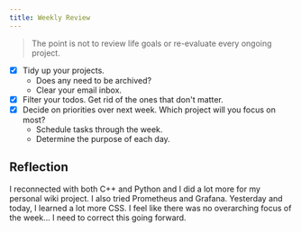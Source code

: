 ```yaml
---
title: Weekly Review
---
```


> The point is not to review life goals or re-evaluate every ongoing project. 

- [x] Tidy up your projects.
    - Does any need to be archived?
    - Clear your email inbox.
- [x] Filter your todos. Get rid of the ones that don't matter.
- [x] Decide on priorities over next week. Which project will you focus on most?
    - Schedule tasks through the week.
    - Determine the purpose of each day.

## Reflection
I reconnected with both C++ and Python and I did a lot more for my personal wiki project. I also tried Prometheus and Grafana. Yesterday and today, I learned a lot more CSS. I feel like there was no overarching focus of the week... I need to correct this going forward.
